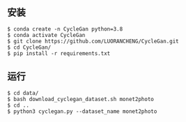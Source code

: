 ## 安装
    $ conda create -n CycleGan python=3.8
    $ conda activate CycleGan
    $ git clone https://github.com/LUORANCHENG/CycleGan.git
    $ cd CycleGan/
    $ pip install -r requirements.txt

## 运行
    $ cd data/
    $ bash download_cyclegan_dataset.sh monet2photo
    $ cd ..
    $ python3 cyclegan.py --dataset_name monet2photo
